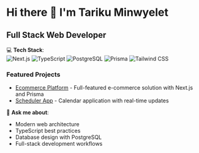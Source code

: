 # Hi there 👋 I'm Tariku Minwyelet

## Full Stack Web Developer

 
💻 **Tech Stack**:  
![Next.js](https://img.shields.io/badge/-Next.js-000000?style=flat&logo=next.js)
![TypeScript](https://img.shields.io/badge/-TypeScript-007ACC?style=flat&logo=typescript)
![PostgreSQL](https://img.shields.io/badge/-PostgreSQL-336791?style=flat&logo=postgresql)
![Prisma](https://img.shields.io/badge/-Prisma-2D3748?style=flat&logo=prisma)
![Tailwind CSS](https://img.shields.io/badge/-Tailwind_CSS-38B2AC?style=flat&logo=tailwind-css)

### Featured Projects
- [Ecommerce Platform](https://github.com/tarikum3/yegzu) - Full-featured e-commerce solution with Next.js and Prisma
- [Scheduler App](https://github.com/tarikum3/scheduler) - Calendar application with real-time updates

💬 **Ask me about**: 
- Modern web architecture
- TypeScript best practices
- Database design with PostgreSQL
- Full-stack development workflows


